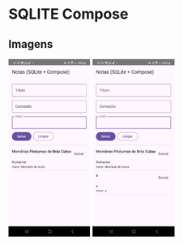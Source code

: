 # SQLITE Compose

## Imagens
<div style="display: flex; gap: 5px;">
  <img src="./imagens/1-sqlitecompose.jpeg" width="32%">
  <img src="./imagens/2-sqlitecompose.jpeg" width="32%">
</div>
